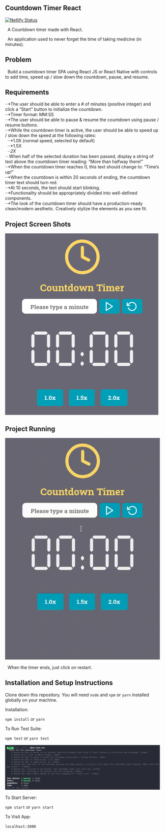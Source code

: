 ## Countdown Timer React

[![Netlify Status](https://api.netlify.com/api/v1/badges/367f5a71-27fb-4ac5-ba66-4966e8c1e96b/deploy-status)](https://countdown-timer-react.netlify.app/)

&nbsp;&nbsp;A Countdown timer made with React.

&nbsp;&nbsp;An application used to never forget the time of taking medicine (in minutes).

## Problem
&nbsp;&nbsp;Build a countdown timer SPA using React JS or React Native with controls to add time, speed up
/ slow down the countdown, pause, and resume.

## Requirements
⋅⋅*The user should be able to enter a # of minutes (positive integer) and click a “Start”
button to initialize the countdown.<br/>
⋅⋅*Timer format: MM:SS<br/>
⋅⋅*The user should be able to pause & resume the countdown using pause / resume
buttons.<br/>
⋅⋅*While the countdown timer is active, the user should be able to speed up / slow down
the speed at the following rates:<br/>
&nbsp;&nbsp;⋅⋅*1.0X (normal speed, selected by default)<br/>
&nbsp;&nbsp;⋅⋅*1.5X<br/>
&nbsp;&nbsp;⋅⋅*2X<br/>
⋅⋅* When half of the selected duration has been passed, display a string of text above the
countdown timer reading: “More than halfway there!”<br/>
⋅⋅*When the countdown timer reaches 0, this text should change to: “Time’s up!”<br/>
⋅⋅*When the countdown is within 20 seconds of ending, the countdown timer text should
turn red.<br/>
⋅⋅*At 10 seconds, the text should start blinking.<br/>
⋅⋅*Functionality should be appropriately divided into well-defined components.<br/>
⋅⋅*The look of the countdown timer should have a production-ready clean/modern
aesthetic. Creatively stylize the elements as you see fit.<br/>

## Project Screen Shots

![ Main Screen ](/assets/images/countdown_timer.png)

## Project Running

![ Usability ](/assets/images/countdown_timer.gif)

&nbsp;&nbsp;When the timer ends, just click on restart.

## Installation and Setup Instructions

Clone down this repository. You will need `node` and `npm` or `yarn` installed globally on your machine.

Installation:

`npm install`
or
`yarn`

To Run Test Suite:

`npm test`
or
`yarn test`

![ Tests Screenshot ](/assets/images/countdown_timer_tests.png)

To Start Server:

`npm start`
or
`yarn start`

To Visit App:

`localhost:3000`

